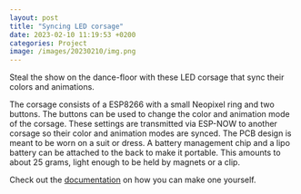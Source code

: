 ```yaml
---
layout: post
title: "Syncing LED corsage"
date: 2023-02-10 11:19:53 +0200
categories: Project
image: /images/20230210/img.png
---
```


Steal the show on the dance-floor with these LED corsage that sync their colors and animations.

The corsage consists of a ESP8266 with a small Neopixel ring and two buttons. The buttons can be used to change the
color and animation mode of the corsage. These settings are transmitted via ESP-NOW to another corsage so their color
and animation modes are synced. The PCB design is meant to be worn on a suit or dress. A battery management chip and a
lipo battery can be attached to the back to make it portable. This amounts to about 25 grams, light enough to be held by
magnets or a clip.

Check out the [documentation](https://github.com/RubenSmit/corsage) on how you can make one yourself.
